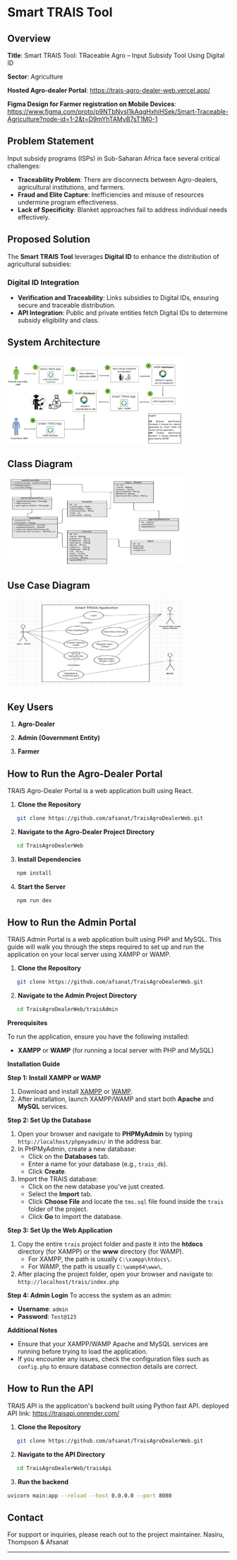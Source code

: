 # Smart TRAIS Tool 

## Overview

**Title**: Smart TRAIS Tool: TRaceable Agro – Input Subsidy Tool Using Digital ID

**Sector**: Agriculture  

**Hosted Agro-dealer Portal**: https://trais-agro-dealer-web.vercel.app/

**Figma Design for Farmer registration on Mobile Devices**: https://www.figma.com/proto/p9NTbNvsI1kAqgHxhiHSek/Smart-Traceable-Agriculture?node-id=1-2&t=D9mYhTAMvB7sT1M0-1


## Problem Statement

Input subsidy programs (ISPs) in Sub-Saharan Africa face several critical challenges:

- **Traceability Problem**: There are disconnects between Agro-dealers, agricultural institutions, and farmers.
- **Fraud and Elite Capture**: Inefficiencies and misuse of resources undermine program effectiveness.
- **Lack of Specificity**: Blanket approaches fail to address individual needs effectively.

## Proposed Solution

The **Smart TRAIS Tool** leverages **Digital ID** to enhance the distribution of agricultural subsidies:

### Digital ID Integration

- **Verification and Traceability**: Links subsidies to Digital IDs, ensuring secure and traceable distribution.
- **API Integration**: Public and private entities fetch Digital IDs to determine subsidy eligibility and class.

## System Architecture
<img src="/public/TRAISFlow.jpg" alt="System Architecture" width="400" height="200"/>

## Class Diagram
<img src="/public/classDiagram.jpg" alt="Class Diagram" width="400" height="200"/>

## Use Case Diagram
<img src="/public/useCase.jpg" alt="Use Case Diagram" width="400" height="200"/>


## Key Users

1. **Agro-Dealer**

2. **Admin (Government Entity)**

3. **Farmer**

## How to Run the Agro-Dealer Portal

TRAIS Agro-Dealer Portal is a web application built using React. 

1. **Clone the Repository**
```bash
   git clone https://github.com/afsanat/TraisAgroDealerWeb.git
```

2. **Navigate to the Agro-Dealer Project Directory**
```bash
   cd TraisAgroDealerWeb
   ```

3. **Install Dependencies**
```bash
   npm install
   ```

4. **Start the Server**
```bash
   npm run dev
   ```


## How to Run the Admin Portal

TRAIS Admin Portal is a web application built using PHP and MySQL. This guide will walk you through the steps required to set up and run the application on your local server using XAMPP or WAMP.

1. **Clone the Repository**
```bash
   git clone https://github.com/afsanat/TraisAgroDealerWeb.git
```

2. **Navigate to the Admin Project Directory**
```bash
   cd TraisAgroDealerWeb/traisAdmin
   ```

**Prerequisites**

To run the application, ensure you have the following installed:

- **XAMPP** or **WAMP** (for running a local server with PHP and MySQL)

**Installation Guide**

**Step 1: Install XAMPP or WAMP**
1. Download and install [XAMPP](https://www.apachefriends.org/index.html) or [WAMP](https://www.wampserver.com/en/).
2. After installation, launch XAMPP/WAMP and start both **Apache** and **MySQL** services.

**Step 2: Set Up the Database**
1. Open your browser and navigate to **PHPMyAdmin** by typing `http://localhost/phpmyadmin/` in the address bar.
2. In PHPMyAdmin, create a new database:
   - Click on the **Databases** tab.
   - Enter a name for your database (e.g., `trais_db`).
   - Click **Create**.
3. Import the TRAIS database:
   - Click on the new database you've just created.
   - Select the **Import** tab.
   - Click **Choose File** and locate the `tms.sql` file found inside the `trais` folder of the project.
   - Click **Go** to import the database.

**Step 3: Set Up the Web Application**
1. Copy the entire `trais` project folder and paste it into the **htdocs** directory (for XAMPP) or the **www** directory (for WAMP). 
   - For XAMPP, the path is usually `C:\xampp\htdocs\`.
   - For WAMP, the path is usually `C:\wamp64\www\`.
2. After placing the project folder, open your browser and navigate to:  
   `http://localhost/trais/index.php`

**Step 4: Admin Login**
To access the system as an admin:
- **Username**: `admin`
- **Password**: `Test@123`

**Additional Notes**
- Ensure that your XAMPP/WAMP Apache and MySQL services are running before trying to load the application.
- If you encounter any issues, check the configuration files such as `config.php` to ensure database connection details are correct.

## How to Run the API

TRAIS API is the application's backend built using Python fast API. deployed API link: https://traisapi.onrender.com/

1. **Clone the Repository**
```bash
   git clone https://github.com/afsanat/TraisAgroDealerWeb.git
```

2. **Navigate to the API Directory**
```bash
   cd TraisAgroDealerWeb/traisApi
   ```

3. **Run the backend**
```bash
uvicorn main:app --reload --host 0.0.0.0 --port 8080
```

## Contact
For support or inquiries, please reach out to the project maintainer.
Nasiru, Thompson & Afsanat

---


